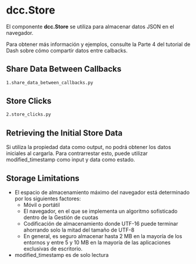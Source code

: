 # dcc.Store

El componente **dcc.Store** se utiliza para almacenar datos JSON en el navegador.

Para obtener más información y ejemplos, consulte la Parte 4 del tutorial de Dash sobre cómo compartir datos entre calbacks.

## Share Data Between Callbacks
 
```bash
1.share_data_between_callbacks.py
```

## Store Clicks

```bash
2.store_clicks.py
```

## Retrieving the Initial Store Data

Si utiliza la propiedad data como output, no podrá obtener los datos iniciales al cargarla. Para contrarrestar esto, puede utilizar modified_timestamp como input y data como estado.

## Storage Limitations

- El espacio de almacenamiento máximo del navegador está determinado por los siguientes factores:
    - Móvil o portátil
    - El navegador, en el que se implementa un algoritmo sofisticado dentro de la Gestión de cuotas
    - Codificación de almacenamiento donde UTF-16 puede terminar ahorrando solo la mitad del tamaño de UTF-8
    - En general, es seguro almacenar hasta 2 MB en la mayoría de los entornos y entre 5 y 10 MB en la mayoría de las aplicaciones exclusivas de escritorio.
-   modified_timestamp es de solo lectura
